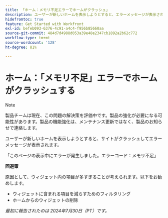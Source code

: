 ```yaml
---
title: 「ホーム：メモリ不足エラーでホームがクラッシュ」
description: ユーザーが新しいホームを表示しようとすると、エラーメッセージが表示されてサイトがクラッシュします。 回避策はあります。
hidefromtoc: true
feature: Get Started with Workfront
exl-id: befeb093-6376-4c91-a4c4-f956b85660aa
source-git-commit: 484d7d4988d053a39e48e2347cb1892a2b62c772
workflow-type: tm+mt
source-wordcount: '128'
ht-degree: 81%

---
```


# ホーム：「メモリ不足」エラーでホームがクラッシュする

>[!NOTE]
>
>製品チームは現在、この問題の解決策を評価中です。製品の強化が必要になる可能性があります。製品の機能強化は、メンテナンス更新ではなく、製品のお知らせで連絡します。

ユーザーが新しいホームを表示しようとすると、サイトがクラッシュしてエラーメッセージが表示されます。

「このページの表示中にエラーが発生しました。エラーコード：メモリ不足」

**回避策**

原因として、ウィジェット内の項目が多すぎることが考えられます。以下をお勧めします。

* ウィジェットに含まれる項目を減らすためのフィルタリング
* ホームからのウィジェットの削除

_最初に報告されたのは 2024年7月30日（PT）です。_
